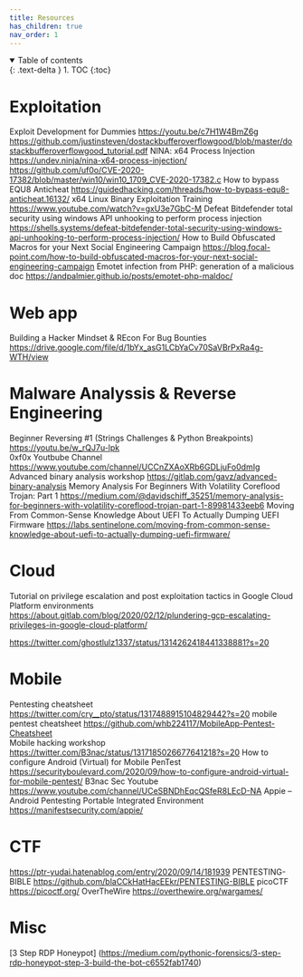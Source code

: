 ```yaml
---
title: Resources
has_children: true
nav_order: 1
---
```


<details open markdown="block">
  <summary>
    Table of contents
  </summary>
  {: .text-delta }
1. TOC
{:toc}
</details>




# Exploitation
Exploit Development for Dummies
https://youtu.be/c7H1W4BmZ6g
https://github.com/justinsteven/dostackbufferoverflowgood/blob/master/dostackbufferoverflowgood_tutorial.pdf
NINA: x64 Process Injection
https://undev.ninja/nina-x64-process-injection/
https://github.com/uf0o/CVE-2020-17382/blob/master/win10/win10_1709_CVE-2020-17382.c
How to bypass EQU8 Anticheat
https://guidedhacking.com/threads/how-to-bypass-equ8-anticheat.16132/
x64 Linux Binary Exploitation Training
https://www.youtube.com/watch?v=gxU3e7GbC-M
Defeat Bitdefender total security using windows API unhooking to perform process injection
https://shells.systems/defeat-bitdefender-total-security-using-windows-api-unhooking-to-perform-process-injection/
How to Build Obfuscated Macros for your Next Social Engineering Campaign
https://blog.focal-point.com/how-to-build-obfuscated-macros-for-your-next-social-engineering-campaign
Emotet infection from PHP: generation of a malicious doc
https://andpalmier.github.io/posts/emotet-php-maldoc/

# Web app 
Building a Hacker Mindset & REcon For Bug Bounties
https://drive.google.com/file/d/1bYx_asG1LCbYaCv70SaVBrPxRa4g-WTH/view

# Malware Analyssis & Reverse Engineering
Beginner Reversing #1 (Strings Challenges & Python Breakpoints)
https://youtu.be/w_rQJ7u-lpk  
0xf0x Youtbube Channel
https://www.youtube.com/channel/UCCnZXAoXRb6GDLjuFo0dmIg
Advanced binary analysis workshop
https://gitlab.com/gavz/advanced-binary-analysis
Memory Analysis For Beginners With Volatility Coreflood Trojan: Part 1
https://medium.com/@davidschiff_35251/memory-analysis-for-beginners-with-volatility-coreflood-trojan-part-1-89981433eeb6
Moving From Common-Sense Knowledge About UEFI To Actually Dumping UEFI Firmware
https://labs.sentinelone.com/moving-from-common-sense-knowledge-about-uefi-to-actually-dumping-uefi-firmware/

# Cloud
Tutorial on privilege escalation and post exploitation tactics in Google Cloud Platform environments 
https://about.gitlab.com/blog/2020/02/12/plundering-gcp-escalating-privileges-in-google-cloud-platform/

https://twitter.com/ghostlulz1337/status/1314262418441338881?s=20

# Mobile
Pentesting cheatsheet
https://twitter.com/cry__pto/status/1317488915104829442?s=20
mobile pentest cheatsheet 
https://github.com/whb224117/MobileApp-Pentest-Cheatsheet  
Mobile hacking workshop
https://twitter.com/B3nac/status/1317185026677641218?s=20
How to configure Android (Virtual) for Mobile PenTest
https://securityboulevard.com/2020/09/how-to-configure-android-virtual-for-mobile-pentest/
B3nac Sec Youtube
https://www.youtube.com/channel/UCeSBNDhEqcQSfeR8LEcD-NA
Appie – Android Pentesting Portable Integrated Environment
https://manifestsecurity.com/appie/

# CTF
https://ptr-yudai.hatenablog.com/entry/2020/09/14/181939
PENTESTING-BIBLE
https://github.com/blaCCkHatHacEEkr/PENTESTING-BIBLE
picoCTF
https://picoctf.org/
OverTheWire
https://overthewire.org/wargames/

# Misc
[3 Step RDP Honeypot]
(https://medium.com/pythonic-forensics/3-step-rdp-honeypot-step-3-build-the-bot-c6552fab1740)
